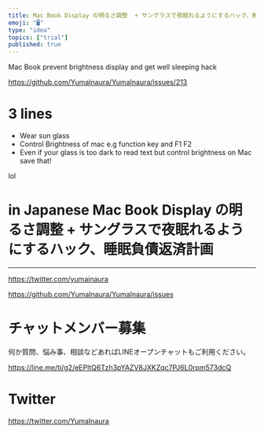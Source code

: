 ```yaml
---
title: Mac Book Display の明るさ調整  + サングラスで夜眠れるようにするハック、睡眠負債返済計画
emoji: "🖥"
type: "idea"
topics: ["trial"]
published: true
---
```


Mac Book prevent brightness display and get well sleeping hack

https://github.com/YumaInaura/YumaInaura/issues/213

# 3 lines

- Wear sun glass
- Control Brightness of mac e.g function key and F1 F2
- Even if your glass is too dark to read text but control brightness on Mac save that!

lol

# in Japanese Mac Book Display の明るさ調整  + サングラスで夜眠れるようにするハック、睡眠負債返済計画

---

https://twitter.com/yumainaura

https://github.com/YumaInaura/YumaInaura/issues










<!-- Update From Qiita API -->

# チャットメンバー募集


何か質問、悩み事、相談などあればLINEオープンチャットもご利用ください。

https://line.me/ti/g2/eEPltQ6Tzh3pYAZV8JXKZqc7PJ6L0rpm573dcQ





# Twitter


https://twitter.com/YumaInaura


<!-- Update From Qiita API -->


